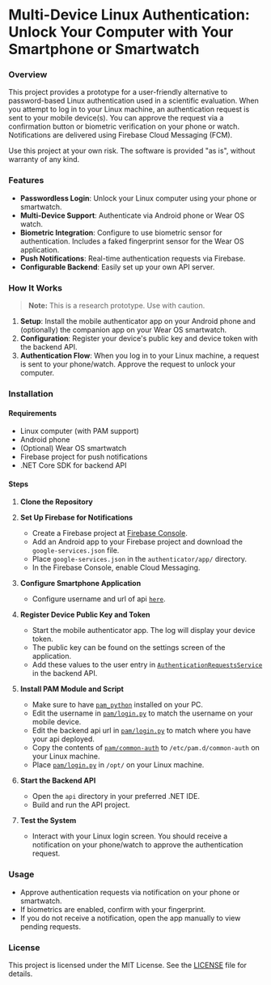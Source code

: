 # Multi-Device Linux Authentication: Unlock Your Computer with Your Smartphone or Smartwatch

### Overview

This project provides a prototype for a user-friendly alternative to password-based Linux authentication used in a scientific evaluation. When you attempt to log in to your Linux machine, an authentication request is sent to your mobile device(s). You can approve the request via a confirmation button or biometric verification on your phone or watch. Notifications are delivered using Firebase Cloud Messaging (FCM).

Use this project at your own risk. The software is provided "as is", without warranty of any kind. 



### Features

- **Passwordless Login**: Unlock your Linux computer using your phone or smartwatch.
- **Multi-Device Support**: Authenticate via Android phone or Wear OS watch.
- **Biometric Integration**: Configure to use biometric sensor for authentication. Includes a faked fingerprint sensor for the Wear OS application. 
- **Push Notifications**: Real-time authentication requests via Firebase.
- **Configurable Backend**: Easily set up your own API server.

### How It Works

> **Note:** This is a research prototype. Use with caution.

1. **Setup**: Install the mobile authenticator app on your Android phone and (optionally) the companion app on your Wear OS smartwatch.
2. **Configuration**: Register your device's public key and device token with the backend API.
3. **Authentication Flow**: When you log in to your Linux machine, a request is sent to your phone/watch. Approve the request to unlock your computer.

### Installation

#### Requirements

- Linux computer (with PAM support)
- Android phone
- (Optional) Wear OS smartwatch
- Firebase project for push notifications
- .NET Core SDK for backend API

#### Steps

1. **Clone the Repository**

2. **Set Up Firebase for Notifications**

   - Create a Firebase project at [Firebase Console](https://console.firebase.google.com/).
   - Add an Android app to your Firebase project and download the `google-services.json` file.
   - Place `google-services.json` in the `authenticator/app/` directory.
   - In the Firebase Console, enable Cloud Messaging.

3. **Configure Smartphone Application**

   - Configure username and url of api [`here`](authenticator/app/src/main/java/at/apramendorfer/authenticator/config/Constants.kt).

4. **Register Device Public Key and Token**

   - Start the mobile authenticator app. The log will display your device token.
   - The public key can be found on the settings screen of the application.
   - Add these values to the user entry in [`AuthenticationRequestsService`](api/Services/AuthenticationRequestsService.cs) in the backend API.

5. **Install PAM Module and Script**

   - Make sure to have [`pam_python`](https://github.com/castlabs/pam-python) installed on your PC.
   - Edit the username in [`pam/login.py`](pam/login.py) to match the username on your mobile device.
   - Edit the backend api url in [`pam/login.py`](pam/login.py) to match where you have your api deployed.
   - Copy the contents of [`pam/common-auth`](pam/common-auth) to `/etc/pam.d/common-auth` on your Linux machine.
   - Place [`pam/login.py`](pam/login.py) in `/opt/` on your Linux machine.

6. **Start the Backend API**

   - Open the `api` directory in your preferred .NET IDE.
   - Build and run the API project.

7. **Test the System**
   - Interact with your Linux login screen. You should receive a notification on your phone/watch to approve the authentication request.

### Usage

- Approve authentication requests via notification on your phone or smartwatch.
- If biometrics are enabled, confirm with your fingerprint.
- If you do not receive a notification, open the app manually to view pending requests.

### License

This project is licensed under the MIT License. See the [LICENSE](LICENSE) file for details.
